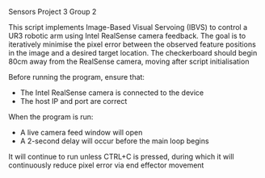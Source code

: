 Sensors Project 3 Group 2

This script implements Image-Based Visual Servoing (IBVS) to control a UR3 robotic arm using Intel RealSense camera feedback. 
The goal is to iteratively minimise the pixel error between the observed feature positions in the image and a desired target location.
The checkerboard should begin 80cm away from the RealSense camera, moving after script initialisation

Before running the program, ensure that:
- The Intel RealSense camera is connected to the device
- The host IP and port are correct

When the program is run: 
- A live camera feed window will open
- A 2-second delay will occur before the main loop begins

It will continue to run unless CTRL+C is pressed, during which it will continuously reduce pixel error via end effector movement
